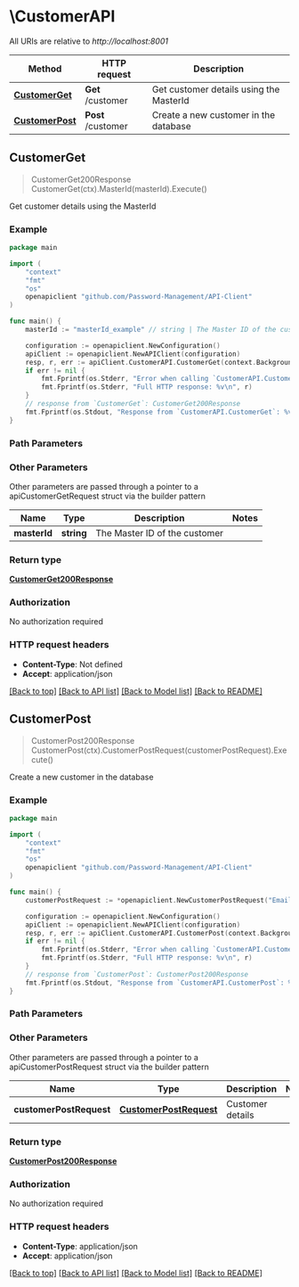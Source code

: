 # \CustomerAPI

All URIs are relative to *http://localhost:8001*

Method | HTTP request | Description
------------- | ------------- | -------------
[**CustomerGet**](CustomerAPI.md#CustomerGet) | **Get** /customer | Get customer details using the MasterId
[**CustomerPost**](CustomerAPI.md#CustomerPost) | **Post** /customer | Create a new customer in the database



## CustomerGet

> CustomerGet200Response CustomerGet(ctx).MasterId(masterId).Execute()

Get customer details using the MasterId

### Example

```go
package main

import (
	"context"
	"fmt"
	"os"
	openapiclient "github.com/Password-Management/API-Client"
)

func main() {
	masterId := "masterId_example" // string | The Master ID of the customer

	configuration := openapiclient.NewConfiguration()
	apiClient := openapiclient.NewAPIClient(configuration)
	resp, r, err := apiClient.CustomerAPI.CustomerGet(context.Background()).MasterId(masterId).Execute()
	if err != nil {
		fmt.Fprintf(os.Stderr, "Error when calling `CustomerAPI.CustomerGet``: %v\n", err)
		fmt.Fprintf(os.Stderr, "Full HTTP response: %v\n", r)
	}
	// response from `CustomerGet`: CustomerGet200Response
	fmt.Fprintf(os.Stdout, "Response from `CustomerAPI.CustomerGet`: %v\n", resp)
}
```

### Path Parameters



### Other Parameters

Other parameters are passed through a pointer to a apiCustomerGetRequest struct via the builder pattern


Name | Type | Description  | Notes
------------- | ------------- | ------------- | -------------
 **masterId** | **string** | The Master ID of the customer | 

### Return type

[**CustomerGet200Response**](CustomerGet200Response.md)

### Authorization

No authorization required

### HTTP request headers

- **Content-Type**: Not defined
- **Accept**: application/json

[[Back to top]](#) [[Back to API list]](../README.md#documentation-for-api-endpoints)
[[Back to Model list]](../README.md#documentation-for-models)
[[Back to README]](../README.md)


## CustomerPost

> CustomerPost200Response CustomerPost(ctx).CustomerPostRequest(customerPostRequest).Execute()

Create a new customer in the database

### Example

```go
package main

import (
	"context"
	"fmt"
	"os"
	openapiclient "github.com/Password-Management/API-Client"
)

func main() {
	customerPostRequest := *openapiclient.NewCustomerPostRequest("Email_example", "Name_example", "Plan_example", "Algorithm_example", "Platform_example") // CustomerPostRequest | Customer details

	configuration := openapiclient.NewConfiguration()
	apiClient := openapiclient.NewAPIClient(configuration)
	resp, r, err := apiClient.CustomerAPI.CustomerPost(context.Background()).CustomerPostRequest(customerPostRequest).Execute()
	if err != nil {
		fmt.Fprintf(os.Stderr, "Error when calling `CustomerAPI.CustomerPost``: %v\n", err)
		fmt.Fprintf(os.Stderr, "Full HTTP response: %v\n", r)
	}
	// response from `CustomerPost`: CustomerPost200Response
	fmt.Fprintf(os.Stdout, "Response from `CustomerAPI.CustomerPost`: %v\n", resp)
}
```

### Path Parameters



### Other Parameters

Other parameters are passed through a pointer to a apiCustomerPostRequest struct via the builder pattern


Name | Type | Description  | Notes
------------- | ------------- | ------------- | -------------
 **customerPostRequest** | [**CustomerPostRequest**](CustomerPostRequest.md) | Customer details | 

### Return type

[**CustomerPost200Response**](CustomerPost200Response.md)

### Authorization

No authorization required

### HTTP request headers

- **Content-Type**: application/json
- **Accept**: application/json

[[Back to top]](#) [[Back to API list]](../README.md#documentation-for-api-endpoints)
[[Back to Model list]](../README.md#documentation-for-models)
[[Back to README]](../README.md)

